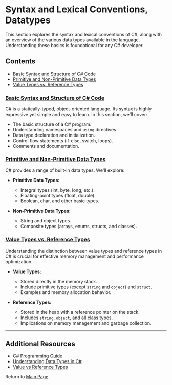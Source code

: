# Syntax and Lexical Conventions, Datatypes

This section explores the syntax and lexical conventions of C#, along with an overview of the various data types available in the language. Understanding these basics is foundational for any C# developer.

## Contents

- [Basic Syntax and Structure of C# Code](#basic-syntax-and-structure-of-c-sharp-code)
- [Primitive and Non-Primitive Data Types](#primitive-and-non-primitive-data-types)
- [Value Types vs. Reference Types](#value-types-vs-reference-types)

### [Basic Syntax and Structure of C# Code](./Basic_Syntax_and_Structure.md)

C# is a statically-typed, object-oriented language. Its syntax is highly expressive yet simple and easy to learn. In this section, we'll cover:

- The basic structure of a C# program.
- Understanding namespaces and `using` directives.
- Data type declaration and initialization.
- Control flow statements (if-else, switch, loops).
- Comments and documentation.

### [Primitive and Non-Primitive Data Types](./Primitive_and_Non_Primitive_Datatypes.md)

C# provides a range of built-in data types. We'll explore:

- **Primitive Data Types:** 
  - Integral types (int, byte, long, etc.).
  - Floating-point types (float, double).
  - Boolean, char, and other basic types.

- **Non-Primitive Data Types:**
  - String and object types.
  - Composite types (arrays, enums, structs, and classes).

### [Value Types vs. Reference Types](./Value_and_Reference_Types.md)

Understanding the distinction between value types and reference types in C# is crucial for effective memory management and performance optimization.

- **Value Types:**
  - Stored directly in the memory stack.
  - Include primitive types (except `string` and `object`) and `struct`.
  - Examples and memory allocation behavior.

- **Reference Types:**
  - Stored in the heap with a reference pointer on the stack.
  - Includes `string`, `object`, and all class types.
  - Implications on memory management and garbage collection.

---

## Additional Resources

- [C# Programming Guide](https://docs.microsoft.com/en-us/dotnet/csharp/programming-guide/)
- [Understanding Data Types in C#](https://www.someusefulresource.com)
- [Value vs Reference Types](https://www.anotherusefulresource.com)

Return to [Main Page](/README.md)
